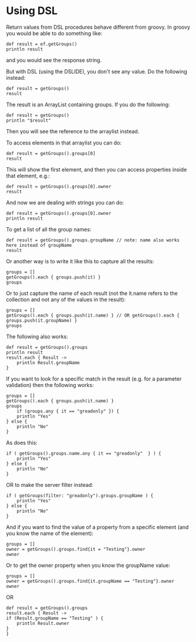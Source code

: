 # Using DSL #

Return values from DSL procedures behave different from groovy.  In groovy you would be able to do something like:

    def result = ef.getGroups()
    println result

and you would see the response string.

But with DSL (using the DSLIDE), you don't see any value.  Do the following instead:

    def result = getGroups()
    result

The result is an ArrayList containing groups.  If you do the following:

    def result = getGroups()
    println "$result"

Then you will see the reference to the arraylist instead.

To access elements in that arraylist you can do:

    def result = getGroups().groups[0]
    result

This will show the first element, and then you can access properties inside that element, e.g.:

    def result = getGroups().groups[0].owner
    result

And now we are dealing with strings you can do:

    def result = getGroups().groups[0].owner
    println result

To get a list of all the group names:

    def result = getGroups().groups.groupName // note: name also works here instead of groupName
    result

Or another way is to write it like this to capture all the results:

    groups = []
    getGroups().each { groups.push(it) }
    groups

Or to just capture the name of each result (not the it.name refers to the collection and not any of the values in the result):

    groups = []
    getGroups().each { groups.push(it.name) } // OR getGroups().each { groups.push(it.groupName) }
    groups

The following also works:

    def result = getGroups().groups
    println result
    result.each { Result ->
    	println Result.groupName
    }

If you want to look for a specific match in the result (e.g. for a parameter validation) then the following works:

    groups = []
    getGroups().each { groups.push(it.name) }
    groups
        if (groups.any { it == "greadonly" }) {
        println "Yes"
    } else {
        println "No"
    }

As does this:

    if ( getGroups().groups.name.any { it == "greadonly"  } ) {
        println "Yes"
    } else {
        println "No"
    }

OR to make the server filter instead:

    if ( getGroups(filter: "greadonly").groups.groupName ) {
        println "Yes"
    } else {
        println "No"
    }

And if you want to find the value of a property from a specific element (and you know the name of the element):

    groups = []
    owner = getGroups().groups.find{it = "Testing"}.owner
    owner

Or to get the owner property when you know the groupName value:

    groups = []
    owner = getGroups().groups.find{it.groupName == "Testing"}.owner
    owner

OR

    def result = getGroups().groups
    result.each { Result ->
    if (Result.groupName == "Testing" ) {
        println Result.owner
    }
    }
